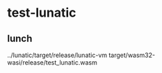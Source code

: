 # test-lunatic

## lunch

../lunatic/target/release/lunatic-vm target/wasm32-wasi/release/test_lunatic.wasm
